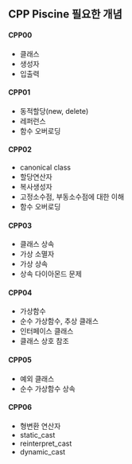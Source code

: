 ## CPP Piscine 필요한 개념



#### CPP00

- 클래스
- 생성자
- 입출력



#### CPP01

- 동적할당(new, delete)
- 레퍼런스
- 함수 오버로딩



#### CPP02

- canonical class
- 할당연산자
- 복사생성자
- 고정소수점, 부동소수점에 대한 이해
- 함수 오버로딩



#### CPP03

- 클래스 상속
- 가상 소멸자
- 가상 상속
- 상속 다이아몬드 문제



#### CPP04

- 가상함수
- 순수 가상함수, 추상 클래스
- 인터페이스 클래스
- 클래스 상호 참조


#### CPP05
- 예외 클래스
- 순수 가상함수 상속


#### CPP06
- 형변환 연산자
- static_cast
- reinterpret_cast
- dynamic_cast

